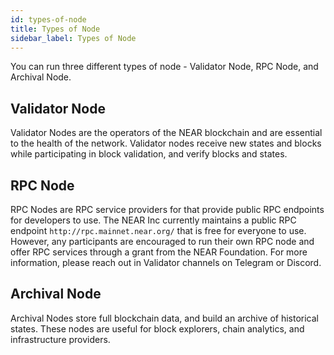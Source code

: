 ```yaml
---
id: types-of-node
title: Types of Node
sidebar_label: Types of Node
---
```


You can run three different types of node - Validator Node, RPC Node, and Archival Node.

## Validator Node
Validator Nodes are the operators of the NEAR blockchain and are essential to the health of the network. Validator nodes receive new states and blocks while participating in block validation, and verify blocks and states.

## RPC Node
RPC Nodes are RPC service providers for that provide public RPC endpoints for developers to use. The NEAR Inc currently maintains a public RPC endpoint `http://rpc.mainnet.near.org/` that is free for everyone to use. However, any participants are encouraged to run their own RPC node and offer RPC services through a grant from the NEAR Foundation. For more information, please reach out in Validator channels on Telegram or Discord.

## Archival Node
Archival Nodes store full blockchain data, and build an archive of historical states. These nodes are useful for block explorers, chain analytics, and infrastructure providers.
